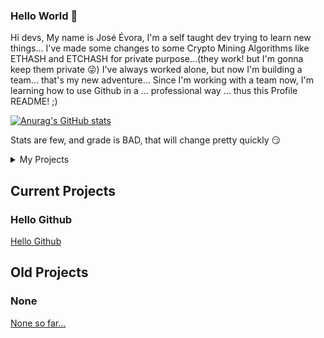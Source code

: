 ### Hello World 👋 ###

Hi devs, 
My name is José Évora, I'm a self taught dev trying to learn new things...
I've made some changes to some Crypto Mining Algorithms like ETHASH and ETCHASH for private purpose...(they work! but I'm gonna keep them private 😜)
I've always worked alone, but now I'm building a team... that's my new adventure...
Since I'm working with a team now, I'm learning how to use Github in a ... professional way ... thus this Profile README! ;)

[![Anurag's GitHub stats](https://github-readme-stats.vercel.app/api?username=Josevora)](https://github.com/anuraghazra/github-readme-stats)

Stats are few, and grade is BAD, that will change pretty quickly 😏

<!-- TABLE OF CONTENTS -->
<details>
  <summary>My Projects</summary>
  <ol>
    <li>
      <a href="#current-projects">Current Projects</a>
      <ul>
        <li><a href="#hello-github">Hello Github</a></li>
      </ul>
    </li>
    <li>
      <a href="#old-projects">Old Projects</a>
      <ul>
        <li><a href="#none">None</a></li>
      </ul>
    </li>
  </ol>
</details>

<!-- Current Projects -->
## Current Projects

### Hello Github
<a href="https://github.com/Josevora/HelloGithub">Hello Github</a>

<!-- Old Projects -->
## Old Projects

### None
<a href="#">None so far...</a>


